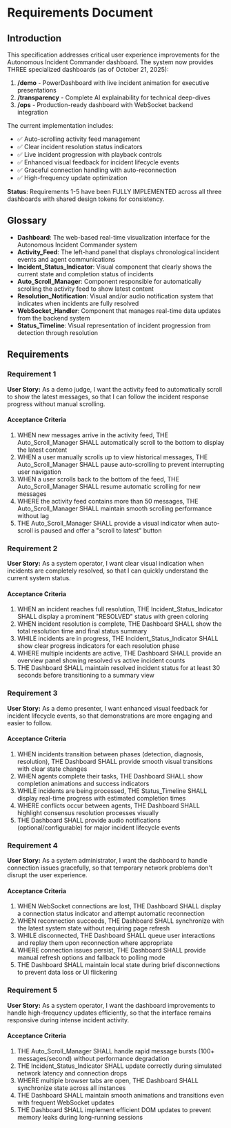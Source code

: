 # Requirements Document

## Introduction

This specification addresses critical user experience improvements for the Autonomous Incident Commander dashboard. The system now provides THREE specialized dashboards (as of October 21, 2025):

1. **/demo** - PowerDashboard with live incident animation for executive presentations
2. **/transparency** - Complete AI explainability for technical deep-dives
3. **/ops** - Production-ready dashboard with WebSocket backend integration

The current implementation includes:
- ✅ Auto-scrolling activity feed management
- ✅ Clear incident resolution status indicators
- ✅ Live incident progression with playback controls
- ✅ Enhanced visual feedback for incident lifecycle events
- ✅ Graceful connection handling with auto-reconnection
- ✅ High-frequency update optimization

**Status**: Requirements 1-5 have been FULLY IMPLEMENTED across all three dashboards with shared design tokens for consistency.

## Glossary

- **Dashboard**: The web-based real-time visualization interface for the Autonomous Incident Commander system
- **Activity_Feed**: The left-hand panel that displays chronological incident events and agent communications
- **Incident_Status_Indicator**: Visual component that clearly shows the current state and completion status of incidents
- **Auto_Scroll_Manager**: Component responsible for automatically scrolling the activity feed to show latest content
- **Resolution_Notification**: Visual and/or audio notification system that indicates when incidents are fully resolved
- **WebSocket_Handler**: Component that manages real-time data updates from the backend system
- **Status_Timeline**: Visual representation of incident progression from detection through resolution

## Requirements

### Requirement 1

**User Story:** As a demo judge, I want the activity feed to automatically scroll to show the latest messages, so that I can follow the incident response progress without manual scrolling.

#### Acceptance Criteria

1. WHEN new messages arrive in the activity feed, THE Auto_Scroll_Manager SHALL automatically scroll to the bottom to display the latest content
2. WHEN a user manually scrolls up to view historical messages, THE Auto_Scroll_Manager SHALL pause auto-scrolling to prevent interrupting user navigation
3. WHEN a user scrolls back to the bottom of the feed, THE Auto_Scroll_Manager SHALL resume automatic scrolling for new messages
4. WHERE the activity feed contains more than 50 messages, THE Auto_Scroll_Manager SHALL maintain smooth scrolling performance without lag
5. THE Auto_Scroll_Manager SHALL provide a visual indicator when auto-scroll is paused and offer a "scroll to latest" button

### Requirement 2

**User Story:** As a system operator, I want clear visual indication when incidents are completely resolved, so that I can quickly understand the current system status.

#### Acceptance Criteria

1. WHEN an incident reaches full resolution, THE Incident_Status_Indicator SHALL display a prominent "RESOLVED" status with green coloring
2. WHEN incident resolution is complete, THE Dashboard SHALL show the total resolution time and final status summary
3. WHILE incidents are in progress, THE Incident_Status_Indicator SHALL show clear progress indicators for each resolution phase
4. WHERE multiple incidents are active, THE Dashboard SHALL provide an overview panel showing resolved vs active incident counts
5. THE Dashboard SHALL maintain resolved incident status for at least 30 seconds before transitioning to a summary view

### Requirement 3

**User Story:** As a demo presenter, I want enhanced visual feedback for incident lifecycle events, so that demonstrations are more engaging and easier to follow.

#### Acceptance Criteria

1. WHEN incidents transition between phases (detection, diagnosis, resolution), THE Dashboard SHALL provide smooth visual transitions with clear state changes
2. WHEN agents complete their tasks, THE Dashboard SHALL show completion animations and success indicators
3. WHILE incidents are being processed, THE Status_Timeline SHALL display real-time progress with estimated completion times
4. WHERE conflicts occur between agents, THE Dashboard SHALL highlight consensus resolution processes visually
5. THE Dashboard SHALL provide audio notifications (optional/configurable) for major incident lifecycle events

### Requirement 4

**User Story:** As a system administrator, I want the dashboard to handle connection issues gracefully, so that temporary network problems don't disrupt the user experience.

#### Acceptance Criteria

1. WHEN WebSocket connections are lost, THE Dashboard SHALL display a connection status indicator and attempt automatic reconnection
2. WHEN reconnection succeeds, THE Dashboard SHALL synchronize with the latest system state without requiring page refresh
3. WHILE disconnected, THE Dashboard SHALL queue user interactions and replay them upon reconnection where appropriate
4. WHERE connection issues persist, THE Dashboard SHALL provide manual refresh options and fallback to polling mode
5. THE Dashboard SHALL maintain local state during brief disconnections to prevent data loss or UI flickering

### Requirement 5

**User Story:** As a system operator, I want the dashboard improvements to handle high-frequency updates efficiently, so that the interface remains responsive during intense incident activity.

#### Acceptance Criteria

1. THE Auto_Scroll_Manager SHALL handle rapid message bursts (100+ messages/second) without performance degradation
2. THE Incident_Status_Indicator SHALL update correctly during simulated network latency and connection drops
3. WHERE multiple browser tabs are open, THE Dashboard SHALL synchronize state across all instances
4. THE Dashboard SHALL maintain smooth animations and transitions even with frequent WebSocket updates
5. THE Dashboard SHALL implement efficient DOM updates to prevent memory leaks during long-running sessions
